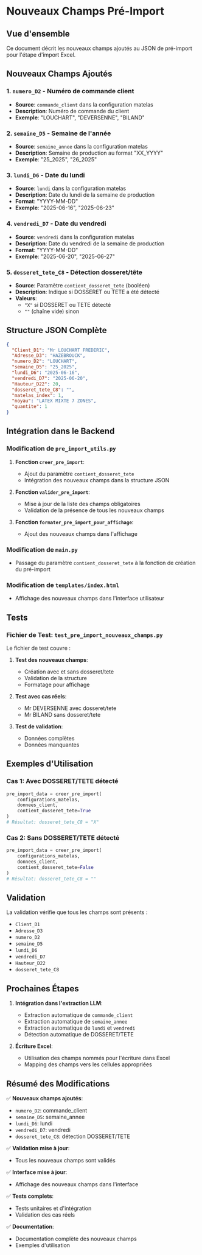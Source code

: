 # Nouveaux Champs Pré-Import

## Vue d'ensemble

Ce document décrit les nouveaux champs ajoutés au JSON de pré-import pour l'étape d'import Excel.

## Nouveaux Champs Ajoutés

### 1. `numero_D2` - Numéro de commande client
- **Source**: `commande_client` dans la configuration matelas
- **Description**: Numéro de commande du client
- **Exemple**: "LOUCHART", "DEVERSENNE", "BILAND"

### 2. `semaine_D5` - Semaine de l'année
- **Source**: `semaine_annee` dans la configuration matelas
- **Description**: Semaine de production au format "XX_YYYY"
- **Exemple**: "25_2025", "26_2025"

### 3. `lundi_D6` - Date du lundi
- **Source**: `lundi` dans la configuration matelas
- **Description**: Date du lundi de la semaine de production
- **Format**: "YYYY-MM-DD"
- **Exemple**: "2025-06-16", "2025-06-23"

### 4. `vendredi_D7` - Date du vendredi
- **Source**: `vendredi` dans la configuration matelas
- **Description**: Date du vendredi de la semaine de production
- **Format**: "YYYY-MM-DD"
- **Exemple**: "2025-06-20", "2025-06-27"

### 5. `dosseret_tete_C8` - Détection dosseret/tête
- **Source**: Paramètre `contient_dosseret_tete` (booléen)
- **Description**: Indique si DOSSERET ou TETE a été détecté
- **Valeurs**: 
  - `"X"` si DOSSERET ou TETE détecté
  - `""` (chaîne vide) sinon

## Structure JSON Complète

```json
{
  "Client_D1": "Mr LOUCHART FREDERIC",
  "Adresse_D3": "HAZEBROUCK",
  "numero_D2": "LOUCHART",
  "semaine_D5": "25_2025",
  "lundi_D6": "2025-06-16",
  "vendredi_D7": "2025-06-20",
  "Hauteur_D22": 20,
  "dosseret_tete_C8": "",
  "matelas_index": 1,
  "noyau": "LATEX MIXTE 7 ZONES",
  "quantite": 1
}
```

## Intégration dans le Backend

### Modification de `pre_import_utils.py`

1. **Fonction `creer_pre_import`**:
   - Ajout du paramètre `contient_dosseret_tete`
   - Intégration des nouveaux champs dans la structure JSON

2. **Fonction `valider_pre_import`**:
   - Mise à jour de la liste des champs obligatoires
   - Validation de la présence de tous les nouveaux champs

3. **Fonction `formater_pre_import_pour_affichage`**:
   - Ajout des nouveaux champs dans l'affichage

### Modification de `main.py`

- Passage du paramètre `contient_dosseret_tete` à la fonction de création du pré-import

### Modification de `templates/index.html`

- Affichage des nouveaux champs dans l'interface utilisateur

## Tests

### Fichier de Test: `test_pre_import_nouveaux_champs.py`

Le fichier de test couvre :

1. **Test des nouveaux champs**:
   - Création avec et sans dosseret/tete
   - Validation de la structure
   - Formatage pour affichage

2. **Test avec cas réels**:
   - Mr DEVERSENNE avec dosseret/tete
   - Mr BILAND sans dosseret/tete

3. **Test de validation**:
   - Données complètes
   - Données manquantes

## Exemples d'Utilisation

### Cas 1: Avec DOSSERET/TETE détecté
```python
pre_import_data = creer_pre_import(
    configurations_matelas, 
    donnees_client, 
    contient_dosseret_tete=True
)
# Résultat: dosseret_tete_C8 = "X"
```

### Cas 2: Sans DOSSERET/TETE détecté
```python
pre_import_data = creer_pre_import(
    configurations_matelas, 
    donnees_client, 
    contient_dosseret_tete=False
)
# Résultat: dosseret_tete_C8 = ""
```

## Validation

La validation vérifie que tous les champs sont présents :
- `Client_D1`
- `Adresse_D3`
- `numero_D2`
- `semaine_D5`
- `lundi_D6`
- `vendredi_D7`
- `Hauteur_D22`
- `dosseret_tete_C8`

## Prochaines Étapes

1. **Intégration dans l'extraction LLM**:
   - Extraction automatique de `commande_client`
   - Extraction automatique de `semaine_annee`
   - Extraction automatique de `lundi` et `vendredi`
   - Détection automatique de DOSSERET/TETE

2. **Écriture Excel**:
   - Utilisation des champs nommés pour l'écriture dans Excel
   - Mapping des champs vers les cellules appropriées

## Résumé des Modifications

✅ **Nouveaux champs ajoutés**:
- `numero_D2`: commande_client
- `semaine_D5`: semaine_annee
- `lundi_D6`: lundi
- `vendredi_D7`: vendredi
- `dosseret_tete_C8`: détection DOSSERET/TETE

✅ **Validation mise à jour**:
- Tous les nouveaux champs sont validés

✅ **Interface mise à jour**:
- Affichage des nouveaux champs dans l'interface

✅ **Tests complets**:
- Tests unitaires et d'intégration
- Validation des cas réels

✅ **Documentation**:
- Documentation complète des nouveaux champs
- Exemples d'utilisation 